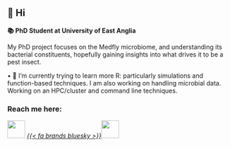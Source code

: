
 ## 👋 Hi 
 
 **__📚 PhD Student at University of East Anglia__**

 My PhD project focuses on the Medfly microbiome, and understanding its bacterial constituents, hopefully gaining insights into what drives it to be a pest insect. 

• 🌱 I’m currently trying to learn more R: particularly simulations and function-based techniques. I am also working on handling microbial data. Working on an HPC/cluster and command line techniques.  




### Reach me here:

<a href="https://www.linkedin.com/in/katie-millar-15bb56236/"><img src="https://www.vectorlogo.zone/logos/linkedin/linkedin-icon.svg" width="40" height="40"/></a>
<a href="https://bsky.app/profile/katiemillar.bsky.social"><i>{{< fa brands bluesky >}}</i></a><a href="mailto:katie.millar@uea.ac.uk"><img src="https://upload.wikimedia.org/wikipedia/commons/d/df/Microsoft_Office_Outlook_%282018%E2%80%93present%29.svg" width="40" height="40"/></a>



